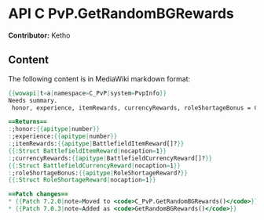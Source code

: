 # API C PvP.GetRandomBGRewards

**Contributor:** Ketho

## Content

The following content is in MediaWiki markdown format:

```mediawiki
{{wowapi|t=a|namespace=C_PvP|system=PvpInfo}}
Needs summary.
 honor, experience, itemRewards, currencyRewards, roleShortageBonus = C_PvP.GetRandomBGRewards()

==Returns==
:;honor:{{apitype|number}}
:;experience:{{apitype|number}}
:;itemRewards:{{apitype|BattlefieldItemReward[]?}}
{{:Struct BattlefieldItemReward|nocaption=1}}
:;currencyRewards:{{apitype|BattlefieldCurrencyReward[]?}}
{{:Struct BattlefieldCurrencyReward|nocaption=1}}
:;roleShortageBonus:{{apitype|RoleShortageReward?}}
{{:Struct RoleShortageReward|nocaption=1}}

==Patch changes==
* {{Patch 7.2.0|note=Moved to <code>C_PvP.GetRandomBGRewards()</code>}}
* {{Patch 7.0.3|note=Added as <code>GetRandomBGRewards()</code>}}
```
